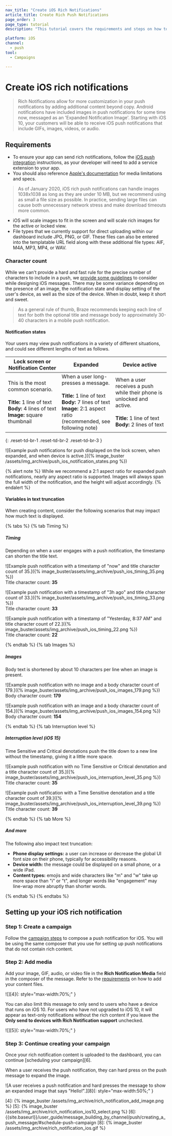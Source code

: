 ```yaml
---
nav_title: "Create iOS Rich Notifications"
article_title: Create Rich Push Notifications
page_order: 3
page_type: tutorial
description: "This tutorial covers the requirements and steps on how to create iOS Rich Notifications for your Braze Campaigns."

platform: iOS
channel:
  - push
tool:
  - Campaigns

---
```


# Create iOS rich notifications

> Rich Notifications allow for more customization in your push notifications by adding additional content beyond copy. Android notifications have included images in push notifications for some time now, messaged as an 'Expanded Notification Image'. Starting with iOS 10, your customers will be able to receive iOS push notifications that include GIFs, images, videos, or audio.

## Requirements

- To ensure your app can send rich notifications, follow the [iOS push integration][1] instructions, as your developer will need to add a service extension to your app.
- You should also reference [Apple's documentation][2] for media limitations and specs.

> As of January 2020, iOS rich push notifications can handle images 1038x1038 as long as they are under 10&nbsp;MB, but we recommend using as small a file size as possible. In practice, sending large files can cause both unnecessary network stress and make download timeouts more common.

- iOS will scale images to fit in the screen and will scale rich images for the active or locked view.
- File types that we currently support for direct uploading within our dashboard include JPG, PNG, or GIF. These files can also be entered into the templatable URL field along with these additional file types: AIF, M4A, MP3, MP4, or WAV.

### Character count

While we can't provide a hard and fast rule for the precise number of characters to include in a push, we [provide some guidelines]({{site.baseurl}}/user_guide/message_building_by_channel/push/about/#image-and-text-specifications) to consider while designing iOS messages. There may be some variance depending on the presence of an image, the notification state and display setting of the user's device, as well as the size of the device. When in doubt, keep it short and sweet.

> As a general rule of thumb, Braze recommends keeping each line of text for both the optional title and message body to approximately 30-40 characters in a mobile push notification.

#### Notification states

Your users may view push notifications in a variety of different situations, and could see different lengths of text as follows.

<table>
<thead>
  <tr>
    <th>Lock screen or Notification Center</th>
    <th>Expanded</th>
    <th>Device active</th>
  </tr>
</thead>
<tbody>
  <tr>
    <td width="33%">This is the most common scenario.<br><br><b>Title:</b> 1 line of text<br><b>Body:</b> 4 lines of text<br><b>Image:</b> square thumbnail</td>
    <td width="33%">When a user long-presses a message.<br><br><b>Title:</b> 1 line of text<br><b>Body:</b> 7 lines of text<br><b>Image:</b> 2:1 aspect ratio (recommended, see following note)</td>
    <td width="33%">When a user receives a push while their phone is unlocked and active.<br><br><b>Title:</b> 1 line of text<br><b>Body:</b> 2 lines of text</td>
  </tr>
</tbody>
</table>
{: .reset-td-br-1 .reset-td-br-2 .reset-td-br-3 }

![Example push notifications for push displayed on the lock screen, when expanded, and when device is active.]({% image_buster /assets/img_archive/push_ios_notification_states.png %})

{% alert note %}
While we recommend a 2:1 aspect ratio for expanded push notifications, nearly any aspect ratio is supported. Images will always span the full width of the notification, and the height will adjust accordingly.
{% endalert %}

#### Variables in text truncation

When creating content, consider the following scenarios that may impact how much text is displayed.

{% tabs %}
{% tab Timing %}

##### Timing

Depending on when a user engages with a push notification, the timestamp can shorten the title text.

![Example push notification with a timestamp of "now" and title character count of 35.]({% image_buster/assets/img_archive/push_ios_timing_35.png %})
<br>Title character count: **35**

![Example push notification with a timestamp of "3h ago" and title character count of 33.]({% image_buster/assets/img_archive/push_ios_timing_33.png %})
<br>Title character count: **33**

![Example push notification with a timestamp of "Yesterday, 8:37 AM" and title character count of 22.]({% image_buster/assets/img_archive/push_ios_timing_22.png %})
<br>Title character count: **22**

{% endtab %}
{% tab Images %}

##### Images

Body text is shortened by about 10 characters per line when an image is present.

![Example push notification with no image and a body character count of 179.]({% image_buster/assets/img_archive/push_ios_images_179.png %})
<br>Body character count: **179**

![Example push notification with an image and a body character count of 154.]({% image_buster/assets/img_archive/push_ios_images_154.png %})
<br>Body character count: **154**

{% endtab %}
{% tab Interruption level %}

##### Interruption level (iOS 15)

Time Sensitive and Critical denotations push the title down to a new line without the timestamp, giving it a little more space.

![Example push notification with no Time Sensitive or Critical denotation and a title character count of 35.]({% image_buster/assets/img_archive/push_ios_interruption_level_35.png %})
<br>Title character count: **35**

![Example push notification with a Time Sensitive denotation and a title character count of 39.]({% image_buster/assets/img_archive/push_ios_interruption_level_39.png %})
<br>Title character count: **39**

{% endtab %}
{% tab More %}

##### And more

The following also impact text truncation:

- **Phone display settings:** a user can increase or decrease the global UI font size on their phone, typically for accessibility reasons.
- **Device width:** the message could be displayed on a small phone, or a wide iPad.
- **Content types:** emojis and wide characters like "m" and "w" take up more space than "i" or "t", and longer words like "engagement" may line-wrap more abruptly than shorter words.

{% endtab %}
{% endtabs %}

## Setting up your iOS rich notification

### Step 1: Create a campaign

Follow the [campaign steps][3] to compose a push notification for iOS. You will be using the same composer that you use for setting up push notifications that do not contain rich content.

### Step 2: Add media

Add your image, GIF, audio, or video file in the **Rich Notification Media** field in the composer of the message. Refer to the [requirements](#requirements) on how to add your content files.

![][4]{: style="max-width:70%;" }

You can also limit this message to only send to users who have a device that runs on iOS 10. For users who have not upgraded to iOS 10, it will appear as text-only notifications without the rich content if you leave the **Only send to devices with Rich Notification support** unchecked.

![][5]{: style="max-width:70%;" }

### Step 3: Continue creating your campaign

Once your rich notification content is uploaded to the dashboard, you can continue [scheduling your campaign][6].

When a user receives the push notification, they can hard press on the push message to expand the image.

![A user receives a push notification and hard presses the message to show an expanded image that says "Hello!".][8]{: style="max-width:50%;" }

[1]: {{site.baseurl}}/developer_guide/platform_integration_guides/swift/push_notifications/integration/#ios-10-rich-notifications
[2]: https://developer.apple.com/reference/usernotifications/unnotificationattachment
[3]: {{site.baseurl}}/user_guide/message_building_by_channel/push/creating_a_push_message/#creating-a-push-message
[4]: {% image_buster /assets/img_archive/rich_notification_add_image.png %}
[5]: {% image_buster /assets/img_archive/rich_notification_ios10_select.png %}
[6]: {{site.baseurl}}/user_guide/message_building_by_channel/push/creating_a_push_message/#schedule-push-campaign
[8]: {% image_buster /assets/img_archive/rich_notification_ios.gif %}
